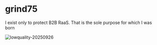 # grind75
I exist only to protect B2B RaaS. That is the sole purpose for which I was born

![lowquality-20250926](https://github.com/user-attachments/assets/365c62a0-bbb5-4dac-9027-6f2be50f1af5)
